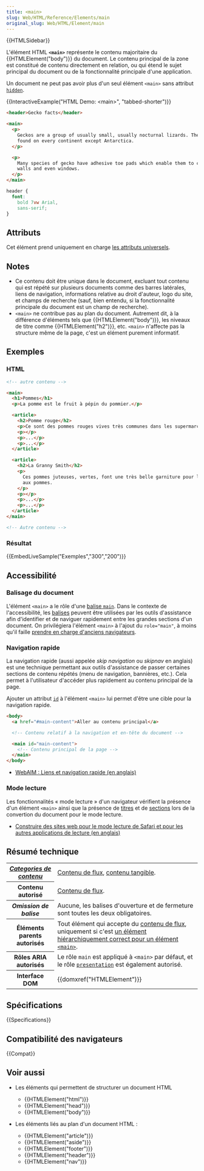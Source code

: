 ```yaml
---
title: <main>
slug: Web/HTML/Reference/Elements/main
original_slug: Web/HTML/Element/main
---
```


{{HTMLSidebar}}

L'élément HTML **`<main>`** représente le contenu majoritaire du {{HTMLElement("body")}} du document. Le contenu principal de la zone est constitué de contenu directement en relation, ou qui étend le sujet principal du document ou de la fonctionnalité principale d'une application.

Un document ne peut pas avoir plus d'un seul élément `<main>` sans attribut [`hidden`](/fr/docs/Web/HTML/Global_attributes#hidden).

{{InteractiveExample("HTML Demo: &lt;main&gt;", "tabbed-shorter")}}

```html interactive-example
<header>Gecko facts</header>

<main>
  <p>
    Geckos are a group of usually small, usually nocturnal lizards. They are
    found on every continent except Antarctica.
  </p>

  <p>
    Many species of gecko have adhesive toe pads which enable them to climb
    walls and even windows.
  </p>
</main>
```

```css interactive-example
header {
  font:
    bold 7vw Arial,
    sans-serif;
}
```

## Attributs

Cet élément prend uniquement en charge [les attributs universels](/fr/docs/Web/HTML/Global_attributes).

## Notes

- Ce contenu doit être unique dans le document, excluant tout contenu qui est répété sur plusieurs documents comme des barres latérales, liens de navigation, informations relative au droit d'auteur, logo du site, et champs de recherche (sauf, bien entendu, si la fonctionnalité principale du document est un champ de recherche).
- `<main>` ne contribue pas au plan du document. Autrement dit, à la différence d'éléments tels que {{HTMLElement("body")}}, les niveaux de titre comme {{HTMLElement("h2")}}, etc. `<main>` n'affecte pas la structure même de la page, c'est un élément purement informatif.

## Exemples

### HTML

```html
<!-- autre contenu -->

<main>
  <h1>Pommes</h1>
  <p>La pomme est le fruit à pépin du pommier.</p>

  <article>
    <h2>Pomme rouge</h2>
    <p>Ce sont des pommes rouges vives très communes dans les supermarchés.</p>
    <p></p>
    <p>...</p>
    <p>...</p>
  </article>

  <article>
    <h2>La Granny Smith</h2>
    <p>
      Ces pommes juteuses, vertes, font une très belle garniture pour les tartes
      aux pommes.
    </p>
    <p></p>
    <p>...</p>
    <p>...</p>
  </article>
</main>

<!-- Autre contenu -->
```

### Résultat

{{EmbedLiveSample("Exemples","300","200")}}

## Accessibilité

### Balisage du document

L'élément `<main>` a le rôle d'une [balise `main`](/fr/docs/Web/Accessibility/ARIA/Roles/Main_role). Dans le contexte de l'accessibilité, les [balises](/fr/docs/Web/Accessibility/ARIA/ARIA_Techniques) peuvent être utilisées par les outils d'assistance afin d'identifier et de naviguer rapidement entre les grandes sections d'un document. On privilégiera l'élément `<main>` à l'ajout du `role="main"`, à moins qu'il faille [prendre en charge d'anciens navigateurs](#Compatibilité_des_navigateurs).

### Navigation rapide

La navigation rapide (aussi appelée _skip navigation_ ou _skipnav_ en anglais) est une technique permettant aux outils d'assistance de passer certaines sections de contenu répétés (menu de navigation, bannières, etc.). Cela permet à l'utilisateur d'accéder plus rapidement au contenu principal de la page.

Ajouter un attribut [`id`](/fr/docs/Web/HTML/Global_attributes#id) à l'élément `<main>` lui permet d'être une cible pour la navigation rapide.

```html
<body>
  <a href="#main-content">Aller au contenu principal</a>

  <!-- Contenu relatif à la navigation et en-tête du document -->

  <main id="main-content">
    <!-- Contenu principal de la page -->
  </main>
</body>
```

- [WebAIM : Liens et navigation rapide (en anglais)](https://webaim.org/techniques/skipnav/)

### Mode lecture

Les fonctionnalités « mode lecture » d'un navigateur vérifient la présence d'un élément `<main>` ainsi que la présence de [titres](/fr/docs/Web/HTML/Element/Heading_Elements) et de [sections](/fr/docs/Web/HTML/Element#sectionnement_du_contenu) lors de la convertion du document pour le mode lecture.

- [Construire des sites web pour le mode lecture de Safari et pour les autres applications de lecture (en anglais)](https://medium.com/@mandy.michael/building-websites-for-safari-reader-mode-and-other-reading-apps-1562913c86c9)

## Résumé technique

<table class="properties">
  <tbody>
    <tr>
      <th scope="row">
        <dfn
          ><a href="/fr/docs/Web/HTML/Catégorie_de_contenu"
            >Categories de contenu</a
          ></dfn
        >
      </th>
      <td>
        <a href="/fr/docs/Web/HTML/Catégorie_de_contenu#Contenu_de_flux"
          >Contenu de flux</a
        >,
        <a href="/fr/docs/Web/HTML/Catégorie_de_contenu#Contenu_tangible"
          >contenu tangible</a
        >.
      </td>
    </tr>
    <tr>
      <th scope="row">Contenu autorisé</th>
      <td>
        <a href="/fr/docs/Web/HTML/Catégorie_de_contenu#Contenu_de_flux"
          >Contenu de flux</a
        >.
      </td>
    </tr>
    <tr>
      <th scope="row"><dfn>Omission de balise</dfn></th>
      <td>
        Aucune, les balises d'ouverture et de fermeture sont toutes les deux
        obligatoires.
      </td>
    </tr>
    <tr>
      <th scope="row">Éléments parents autorisés</th>
      <td>
        Tout élément qui accepte du
        <a href="/fr/docs/Web/HTML/Catégorie_de_contenu#Contenu_de_flux"
          >contenu de flux</a
        >, uniquement si c'est
        <a
          href="https://html.spec.whatwg.org/multipage/grouping-content.html#hierarchically-correct-main-element"
          >un élément hiérarchiquement correct pour un élément
          <code>&#x3C;main></code></a
        >.
      </td>
    </tr>
    <tr>
      <th scope="row">Rôles ARIA autorisés</th>
      <td>
        Le rôle <code>main</code> est appliqué à <code>&#x3C;main></code> par
        défaut, et le rôle <code
          ><a
            href="https://developer.mozilla.org/fr/docs/Web/Accessibility/ARIA/ARIA_Techniques/Using_the_presentation_role"
            >presentation</a
          ></code
        > est également autorisé.
      </td>
    </tr>
    <tr>
      <th scope="row">Interface DOM</th>
      <td>{{domxref("HTMLElement")}}</td>
    </tr>
  </tbody>
</table>

## Spécifications

{{Specifications}}

## Compatibilité des navigateurs

{{Compat}}

## Voir aussi

- Les éléments qui permettent de structurer un document HTML

  - {{HTMLElement("html")}}
  - {{HTMLElement("head")}}
  - {{HTMLElement("body")}}

- Les éléments liés au plan d'un document HTML :

  - {{HTMLElement("article")}}
  - {{HTMLElement("aside")}}
  - {{HTMLElement("footer")}}
  - {{HTMLElement("header")}}
  - {{HTMLElement("nav")}}
